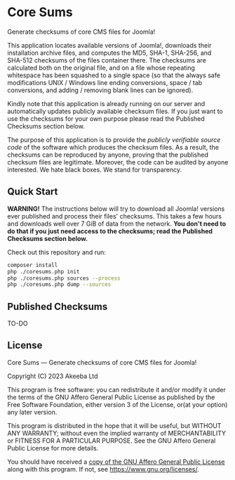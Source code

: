# Core Sums

Generate checksums of core CMS files for Joomla!

This application locates available versions of Joomla!, downloads their installation archive files, and computes the MD5, SHA-1, SHA-256, and SHA-512 checksums of the files container there. The checksums are calculated both on the original file, and on a file whose repeating whitespace has been squashed to a single space (so that the always safe modifications UNIX / Windows line ending conversions, space / tab conversions, and adding / removing blank lines can be ignored).

Kindly note that this application is already running on our server and automatically updates publicly available checksum files. If you just want to use the checksums for your own purpose please read the Published Checksums section below.

The purpose of this application is to provide the _publicly verifiable source code_ of the software which produces the checksum files. As a result, the checksums can be reproduced by anyone, proving that the published checksum files are legitimate. Moreover, the code can be audited by anyone interested. We hate black boxes. We stand for transparency.

## Quick Start

**WARNING!** The instructions below will try to download all Joomla! versions ever published and process their files' checksums. This takes a few hours and downloads well over 7 GiB of data from the network. **You don't need to do that if you just need access to the checksums; read the Published Checksums section below.**

Check out this repository and run: 

```bash
composer install
php ./coresums.php init
php ./coresums.php sources --process
php ./coresums.php dump --sources
```

## Published Checksums

TO-DO

## License

Core Sums — Generate checksums of core CMS files for Joomla!

Copyright (C) 2023  Akeeba Ltd

This program is free software: you can redistribute it and/or modify it under the terms of the GNU Affero General Public License as published by the Free Software Foundation, either version 3 of the License, or(at your option) any later version.

This program is distributed in the hope that it will be useful, but WITHOUT ANY WARRANTY; without even the implied warranty of MERCHANTABILITY or FITNESS FOR A PARTICULAR PURPOSE.  See the GNU Affero General Public License for more details.

You should have received a [copy of the GNU Affero General Public License](LICENSE.md) along with this program.  If not, see <https://www.gnu.org/licenses/>.